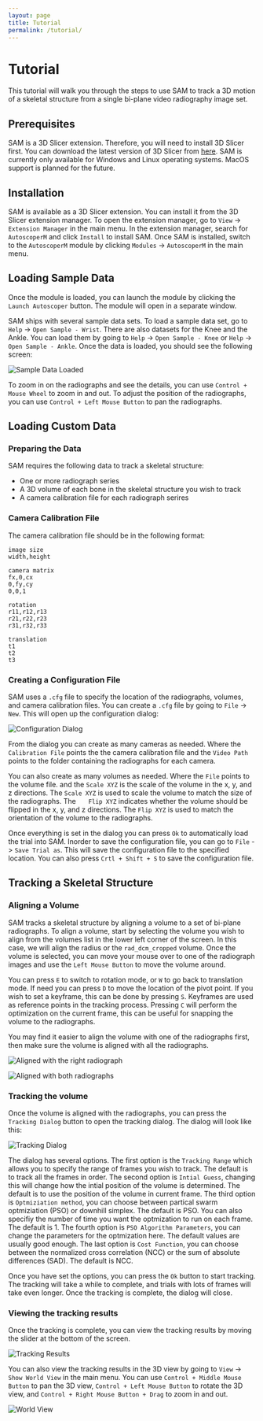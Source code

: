```yaml
---
layout: page
title: Tutorial
permalink: /tutorial/
---
```

# Tutorial
This tutorial will walk you through the steps to use SAM to track a 3D motion of a skeletal structure from a single bi-plane video radiography image set.

## Prerequisites
SAM is a 3D Slicer extension. Therefore, you will need to install 3D Slicer first. You can download the latest version of 3D Slicer from [here](https://download.slicer.org/). SAM is currently only available for Windows and Linux operating systems. MacOS support is planned for the future.

## Installation
SAM is available as a 3D Slicer extension. You can install it from the 3D Slicer extension manager. To open the extension manager, go to `View` -> `Extension Manager` in the main menu. In the extension manager, search for `AutoscoperM` and click `Install` to install SAM. Once SAM is installed, switch to the `AutoscoperM` module by clicking `Modules` -> `AutoscoperM` in the main menu.

## Loading Sample Data
Once the module is loaded, you can launch the module by clicking the `Launch Autoscoper` button. The module will open in a separate window.

SAM ships with several sample data sets. To load a sample data set, go to `Help` -> `Open Sample - Wrist`. There are also datasets for the Knee and the Ankle. You can load them by going to `Help` -> `Open Sample - Knee` or `Help` -> `Open Sample - Ankle`. Once the data is loaded, you should see the following screen:

![Sample Data Loaded](https://github.com/BrownBiomechanics/Autoscoper/releases/download/docs-resources/tutorial_SampleLoaded.png)

To zoom in on the radiographs and see the details, you can use `Control + Mouse Wheel` to zoom in and out. To adjust the position of the radiographs, you can use `Control + Left Mouse Button` to pan the radiographs.

## Loading Custom Data

### Preparing the Data
SAM requires the following data to track a skeletal structure:
* One or more radiograph series
* A 3D volume of each bone in the skeletal structure you wish to track
* A camera calibration file for each radiograph serires

### Camera Calibration File
The camera calibration file should be in the following format:
```
image size
width,height

camera matrix
fx,0,cx
0,fy,cy
0,0,1

rotation
r11,r12,r13
r21,r22,r23
r31,r32,r33

translation
t1
t2
t3
```


### Creating a Configuration File
SAM uses a `.cfg` file to specify the location of the radiographs, volumes, and camera calibration files. You can create a `.cfg` file by going to `File` -> `New`. This will open up the configuration dialog:

![Configuration Dialog](https://github.com/BrownBiomechanics/Autoscoper/releases/download/docs-resources/tutorial_ConfigDialog.png)

From the dialog you can create as many cameras as needed. Where the `Calibration File` points the the camera calibration file and the `Video Path` points to the folder containing the radiographs for each camera.

You can also create as many volumes as needed. Where the `File` points to the volume file. and the `Scale XYZ` is the scale of the volume in the x, y, and z directions. The `Scale XYZ` is used to scale the volume to match the size of the radiographs. The `   Flip XYZ` indicates whether the volume should be flipped in the x, y, and z directions. The `Flip XYZ` is used to match the orientation of the volume to the radiographs.

Once everything is set in the dialog you can press `Ok` to automatically load the trial into SAM. Inorder to save the configuration file, you can go to `File` -> `Save Trial as`. This will save the configuration file to the specified location. You can also press `Crtl + Shift + S` to save the configuration file.

## Tracking a Skeletal Structure

### Aligning a Volume
SAM tracks a skeletal structure by aligning a volume to a set of bi-plane radiographs. To align a volume, start by selecting the volume you wish to align from the volumes list in the lower left corner of the screen. In this case, we will align the radius or the `rad_dcm_cropped` volume. Once the volume is selected, you can move your mouse over to one of the radiograph images and use the `Left Mouse Button` to move the volume around. 

You can press `E` to switch to rotation mode, or `W` to go back to translation mode. If need you can press `D` to move the location of the pivot point. If you wish to set a keyframe, this can be done by pressing `S`. Keyframes are used as reference points in the tracking process. Pressing `C` will perform the optimization on the current frame, this can be useful for snapping the volume to the radiographs. 

You may find it easier to align the volume with one of the radiographs first, then make sure the volume is aligned with all the radiographs.

![Aligned with the right radiograph](https://github.com/BrownBiomechanics/Autoscoper/releases/download/docs-resources/tutorial_AlignedWithRight.png)

![Aligned with both radiographs](https://github.com/BrownBiomechanics/Autoscoper/releases/download/docs-resources/tutorial_AlignedWithBoth.png)

### Tracking the volume
Once the volume is aligned with the radiographs, you can press the `Tracking Dialog` button to open the tracking dialog. The dialog will look like this:

![Tracking Dialog](https://github.com/BrownBiomechanics/Autoscoper/releases/download/docs-resources/tutorial_TrackingDialog.png)

The dialog has several options. The first option is the `Tracking Range` which allows you to specify the range of frames you wish to track. The default is to track all the frames in order. The second option is `Intial Guess`, changing this will change how the intial position of the volume is determined. The default is to use the position of the volume in current frame. The third option is `Optmiziation method`, you can choose between partical swarm optmiziation (PSO) or downhill simplex. The default is PSO. You can also specifiy the number of time you want the optmization to run on each frame. The default is 1. The fourth option is `PSO Algorithm Parameters`, you can change the parameters for the optmization here. The default values are usually good enough. The last option is `Cost Function`, you can choose between the normalized cross correlation (NCC) or the sum of absolute differences (SAD). The default is NCC.

Once you have set the options, you can press the `Ok` button to start tracking. The tracking will take a while to complete, and trials with lots of frames will take even longer. Once the tracking is complete, the dialog will close.

### Viewing the tracking results
Once the tracking is complete, you can view the tracking results by moving the slider at the bottom of the screen.

![Tracking Results](https://github.com/BrownBiomechanics/Autoscoper/releases/download/docs-resources/tutorial_tracked.gif)

You can also view the tracking results in the 3D view by going to `View` -> `Show World View` in the main menu. You can use `Control + Middle Mouse Button` to pan the 3D view, `Control + Left Mouse Button` to rotate the 3D view, and `Control + Right Mouse Button + Drag` to zoom in and out.

![World View](https://github.com/BrownBiomechanics/Autoscoper/releases/download/docs-resources/tutorial_WorldView.png)
